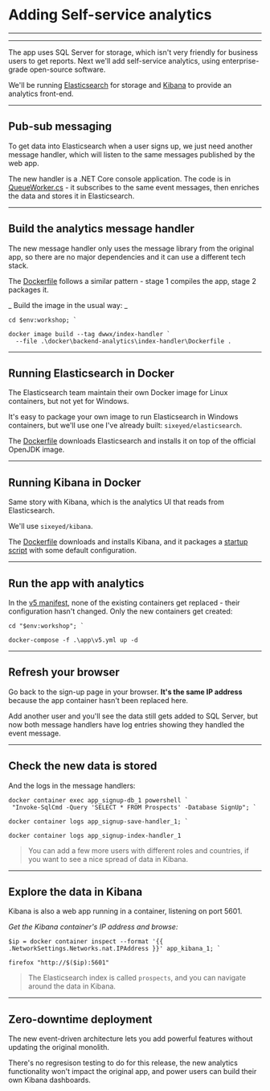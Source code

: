 ﻿# Adding Self-service analytics

---

<section data-background-image="/img/backend/Slide3.png">

---

The app uses SQL Server for storage, which isn't very friendly for business users to get reports. Next we'll add self-service analytics, using enterprise-grade open-source software.

We'll be running [Elasticsearch](https://www.elastic.co/products/elasticsearch) for storage and [Kibana](https://www.elastic.co/products/kibana) to provide an analytics front-end. 

---

## Pub-sub messaging

To get data into Elasticsearch when a user signs up, we just need another message handler, which will listen to the same messages published by the web app.

The new handler is a .NET Core console application. The code is in [QueueWorker.cs](https://github.com/sixeyed/docker-windows-workshop/blob/master/src/SignUp.MessageHandlers.IndexProspect/Workers/QueueWorker.cs) - it subscribes to the same event messages, then enriches the data and stores it in Elasticsearch.

---

## Build the analytics message handler

The new message handler only uses the message library from the original app, so there are no major dependencies and it can use a different tech stack.

The [Dockerfile](https://github.com/sixeyed/docker-windows-workshop/blob/master/docker/backend-analytics/index-handler/Dockerfile) follows a similar pattern - stage 1 compiles the app, stage 2 packages it.


_ Build the image in the usual way: _


```
cd $env:workshop; `

docker image build --tag dwwx/index-handler `
  --file .\docker\backend-analytics\index-handler\Dockerfile .
```

---

## Running Elasticsearch in Docker

The Elasticsearch team maintain their own Docker image for Linux containers, but not yet for Windows. 

It's easy to package your own image to run Elasticsearch in Windows containers, but we'll use one I've already built: `sixeyed/elasticsearch`.

The [Dockerfile](https://github.com/sixeyed/dockerfiles-windows/blob/master/elasticsearch/nanoserver/sac2016/Dockerfile) downloads Elasticsearch and installs it on top of the official OpenJDK image.

---

## Running Kibana in Docker

Same story with Kibana, which is the analytics UI that reads from Elasticsearch.

We'll use `sixeyed/kibana`. 

The [Dockerfile](https://github.com/sixeyed/dockerfiles-windows/blob/master/kibana/windowsservercore/ltsc2016/Dockerfile) downloads and installs Kibana, and it packages a [startup script](https://github.com/sixeyed/dockerfiles-windows/blob/master/kibana/windowsservercore/ltsc2016/init.ps1) with some default configuration.

---

## Run the app with analytics

In the [v5 manifest](https://github.com/sixeyed/docker-windows-workshop/blob/master/app/v5.yml), none of the existing containers get replaced - their configuration hasn't changed. Only the new containers get created:

```
cd "$env:workshop"; `

docker-compose -f .\app\v5.yml up -d
```

---

## Refresh your browser

Go back to the sign-up page in your browser. **It's the same IP address** because the app container hasn't been replaced here. 

Add another user and you'll see the data still gets added to SQL Server, but now both message handlers have log entries showing they handled the event message.

---

## Check the new data is stored 

And the logs in the message handlers:

 ```
docker container exec app_signup-db_1 powershell `
  "Invoke-SqlCmd -Query 'SELECT * FROM Prospects' -Database SignUp"; `

docker container logs app_signup-save-handler_1; `

docker container logs app_signup-index-handler_1
```

> You can add a few more users with different roles and countries, if you want to see a nice spread of data in Kibana.

---

## Explore the data in Kibana

Kibana is also a web app running in a container, listening on port 5601.

_Get the Kibana container's IP address and browse:_

```
$ip = docker container inspect --format '{{ .NetworkSettings.Networks.nat.IPAddress }}' app_kibana_1; `

firefox "http://$($ip):5601"
```

> The Elasticsearch index is called `prospects`, and you can navigate around the data in Kibana. 

---

## Zero-downtime deployment

The new event-driven architecture lets you add powerful features without updating the original monolith.

There's no regresison testing to do for this release, the new analytics functionality won't impact the original app, and power users can build their own Kibana dashboards.
